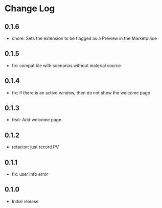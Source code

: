 # Change Log

## 0.1.6

- chore: Sets the extension to be flagged as a Preview in the Marketplace

## 0.1.5

- fix: compatible with scenarios without material source

## 0.1.4

- fix: if there is an active window, then do not show the welcome page

## 0.1.3

- feat: Add welcome page

## 0.1.2

- refactor: just record PV

## 0.1.1

- fix: user info error

## 0.1.0

- Initial release
